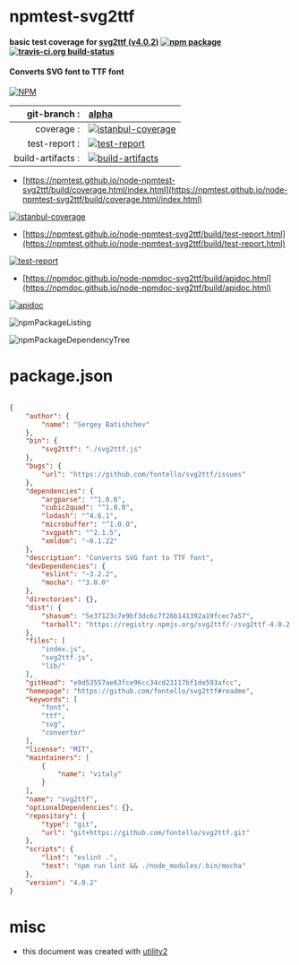 # npmtest-svg2ttf

#### basic test coverage for  [svg2ttf (v4.0.2)](https://github.com/fontello/svg2ttf#readme)  [![npm package](https://img.shields.io/npm/v/npmtest-svg2ttf.svg?style=flat-square)](https://www.npmjs.org/package/npmtest-svg2ttf) [![travis-ci.org build-status](https://api.travis-ci.org/npmtest/node-npmtest-svg2ttf.svg)](https://travis-ci.org/npmtest/node-npmtest-svg2ttf)

#### Converts SVG font to TTF font

[![NPM](https://nodei.co/npm/svg2ttf.png?downloads=true&downloadRank=true&stars=true)](https://www.npmjs.com/package/svg2ttf)

| git-branch : | [alpha](https://github.com/npmtest/node-npmtest-svg2ttf/tree/alpha)|
|--:|:--|
| coverage : | [![istanbul-coverage](https://npmtest.github.io/node-npmtest-svg2ttf/build/coverage.badge.svg)](https://npmtest.github.io/node-npmtest-svg2ttf/build/coverage.html/index.html)|
| test-report : | [![test-report](https://npmtest.github.io/node-npmtest-svg2ttf/build/test-report.badge.svg)](https://npmtest.github.io/node-npmtest-svg2ttf/build/test-report.html)|
| build-artifacts : | [![build-artifacts](https://npmtest.github.io/node-npmtest-svg2ttf/glyphicons_144_folder_open.png)](https://github.com/npmtest/node-npmtest-svg2ttf/tree/gh-pages/build)|

- [https://npmtest.github.io/node-npmtest-svg2ttf/build/coverage.html/index.html](https://npmtest.github.io/node-npmtest-svg2ttf/build/coverage.html/index.html)

[![istanbul-coverage](https://npmtest.github.io/node-npmtest-svg2ttf/build/screenCapture.buildCi.browser.%252Ftmp%252Fbuild%252Fcoverage.lib.html.png)](https://npmtest.github.io/node-npmtest-svg2ttf/build/coverage.html/index.html)

- [https://npmtest.github.io/node-npmtest-svg2ttf/build/test-report.html](https://npmtest.github.io/node-npmtest-svg2ttf/build/test-report.html)

[![test-report](https://npmtest.github.io/node-npmtest-svg2ttf/build/screenCapture.buildCi.browser.%252Ftmp%252Fbuild%252Ftest-report.html.png)](https://npmtest.github.io/node-npmtest-svg2ttf/build/test-report.html)

- [https://npmdoc.github.io/node-npmdoc-svg2ttf/build/apidoc.html](https://npmdoc.github.io/node-npmdoc-svg2ttf/build/apidoc.html)

[![apidoc](https://npmdoc.github.io/node-npmdoc-svg2ttf/build/screenCapture.buildCi.browser.%252Ftmp%252Fbuild%252Fapidoc.html.png)](https://npmdoc.github.io/node-npmdoc-svg2ttf/build/apidoc.html)

![npmPackageListing](https://npmtest.github.io/node-npmtest-svg2ttf/build/screenCapture.npmPackageListing.svg)

![npmPackageDependencyTree](https://npmtest.github.io/node-npmtest-svg2ttf/build/screenCapture.npmPackageDependencyTree.svg)



# package.json

```json

{
    "author": {
        "name": "Sergey Batishchev"
    },
    "bin": {
        "svg2ttf": "./svg2ttf.js"
    },
    "bugs": {
        "url": "https://github.com/fontello/svg2ttf/issues"
    },
    "dependencies": {
        "argparse": "^1.0.6",
        "cubic2quad": "^1.0.0",
        "lodash": "^4.6.1",
        "microbuffer": "^1.0.0",
        "svgpath": "^2.1.5",
        "xmldom": "~0.1.22"
    },
    "description": "Converts SVG font to TTF font",
    "devDependencies": {
        "eslint": "~3.2.2",
        "mocha": "^3.0.0"
    },
    "directories": {},
    "dist": {
        "shasum": "5e37123c7e9bf3dc6c7f26b141392a19fcec7a57",
        "tarball": "https://registry.npmjs.org/svg2ttf/-/svg2ttf-4.0.2.tgz"
    },
    "files": [
        "index.js",
        "svg2ttf.js",
        "lib/"
    ],
    "gitHead": "e9d53557ae63fce96cc34cd23117bf1de593afcc",
    "homepage": "https://github.com/fontello/svg2ttf#readme",
    "keywords": [
        "font",
        "ttf",
        "svg",
        "convertor"
    ],
    "license": "MIT",
    "maintainers": [
        {
            "name": "vitaly"
        }
    ],
    "name": "svg2ttf",
    "optionalDependencies": {},
    "repository": {
        "type": "git",
        "url": "git+https://github.com/fontello/svg2ttf.git"
    },
    "scripts": {
        "lint": "eslint .",
        "test": "npm run lint && ./node_modules/.bin/mocha"
    },
    "version": "4.0.2"
}
```



# misc
- this document was created with [utility2](https://github.com/kaizhu256/node-utility2)
